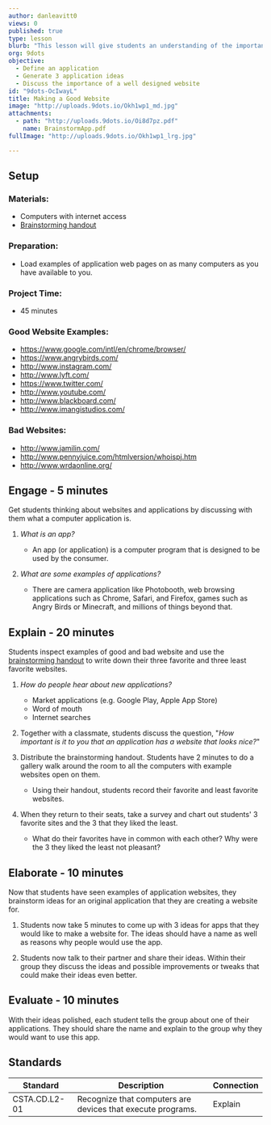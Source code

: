```yaml
---
author: danleavitt0
views: 0
published: true
type: lesson
blurb: "This lesson will give students an understanding of the importance of a well designed #website to attract an audience. Students do a gallery walk to look at various websites, analyze the websites, and discuss what makes a good website. Students demonstrate learning by developing ideas for their own website."
org: 9dots
objective: 
  - Define an application
  - Generate 3 application ideas
  - Discuss the importance of a well designed website
id: "9dots-OcIwayL"
title: Making a Good Website
image: "http://uploads.9dots.io/Okh1wp1_md.jpg"
attachments: 
  - path: "http://uploads.9dots.io/Oi8d7pz.pdf"
    name: BrainstormApp.pdf
fullImage: "http://uploads.9dots.io/Okh1wp1_lrg.jpg"

---
```


## Setup

### Materials:

- Computers with internet access
- [Brainstorming handout](http://uploads.9dots.io/Oi8d7pz.pdf)

### Preparation:

- Load examples of application web pages on as many computers as you have available to you.

### Project Time: 

- 45 minutes

### Good Website Examples:
- https://www.google.com/intl/en/chrome/browser/
- https://www.angrybirds.com/
- http://www.instagram.com/
- http://www.lyft.com/
- https://www.twitter.com/
- http://www.youtube.com/
- http://www.blackboard.com/
- http://www.imangistudios.com/

### Bad Websites:
- http://www.jamilin.com/
- http://www.pennyjuice.com/htmlversion/whoispj.htm
- http://www.wrdaonline.org/

## Engage - 5 minutes
Get students thinking about websites and applications by discussing with them what a computer application is. 

1. _What is an app?_
	- An app (or application) is a computer program that is designed to be used by the consumer.

2. _What are some examples of applications?_
	- There are camera application like Photobooth, web browsing applications such as Chrome, Safari, and Firefox, games such as Angry Birds or Minecraft, and millions of things beyond that.

## Explain - 20 minutes
Students inspect examples of good and bad website and use the  [brainstorming handout](http://uploads.9dots.io/Oi8d7pz.pdf) to write down their three favorite and three least favorite websites.

1. _How do people hear about new applications?_
	- Market applications (e.g. Google Play, Apple App Store)
    - Word of mouth
    - Internet searches

2. Together with a classmate, students discuss the question, "_How important is it to you that an application has a website that looks nice?_"

3. Distribute the brainstorming handout.  Students have 2 minutes to do a gallery walk around the room to all the computers with example websites open on them. 
	- Using their handout, students record their favorite and least favorite websites.  

4. When they return to their seats, take a survey and chart out students' 3 favorite sites and the 3 that they liked the least.  
    - What do their favorites have in common with each other? Why were the 3 they liked the least not pleasant?

## Elaborate - 10 minutes
Now that students have seen examples of application websites, they brainstorm ideas for an original application that they are creating a website for. 

1. Students now take 5 minutes to come up with 3 ideas for apps that they would like to make a website for. The ideas should have a name as well as reasons why people would use the app.

2. Students now talk to their partner and share their ideas.  Within their group they discuss the ideas and possible improvements or tweaks that could make their ideas even better.

## Evaluate - 10 minutes
With their ideas polished, each student tells the group about one of their applications.  They should share the name and explain to the group why they would want to use this app.

## Standards

Standard | Description | Connection
--- | --- | ---
CSTA.CD.L2-01 | Recognize that computers are devices that execute programs. | Explain
